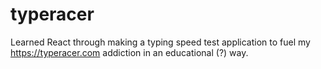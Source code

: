 # typeracer
Learned React through making a typing speed test application to fuel my https://typeracer.com addiction in an educational (?) way.
